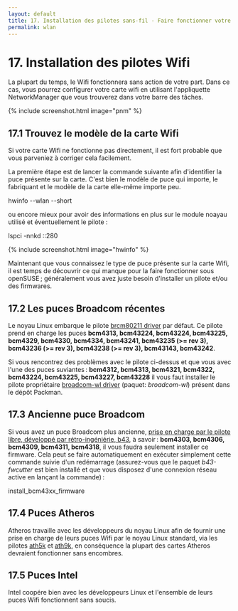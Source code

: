 ```yaml
---
layout: default
title: 17. Installation des pilotes sans-fil - Faire fonctionner votre matériel Wifi Broadcom, Ralink, etc.
permalink: wlan
---
```


# 17. Installation des pilotes Wifi

La plupart du temps, le Wifi fonctionnera sans action de votre part. Dans ce cas, vous pourrez configurer votre carte wifi en utilisant l'appliquette NetworkManager que vous trouverez dans votre barre des tâches.

{% include screenshot.html image="pnm" %}

## 17.1 Trouvez le modèle de la carte Wifi

Si votre carte Wifi ne fonctionne pas directement, il est fort probable que vous parveniez à corriger cela facilement.

La première étape est de lancer la commande suivante afin d'identifier la puce présente sur la carte. C'est bien le modèle de puce qui importe, le fabriquant et le modèle de la carte elle-même importe peu.

<div class="clroot">hwinfo --wlan --short</div><p></p>

ou encore mieux pour avoir des informations en plus sur le module noayau utilisé et éventuellement le pilote :

<div class="clroot">lspci -nnkd ::280</div><p></p>

{% include screenshot.html image="hwinfo" %}

Maintenant que vous connaissez le type de puce présente sur la carte Wifi, il est temps de découvrir ce qui manque pour la faire fonctionner sous openSUSE ; généralement vous avez juste besoin d'installer un pilote et/ou des firmwares.

## 17.2 Les puces Broadcom récentes

Le noyau Linux embarque le pilote [brcm80211 driver](http://linuxwireless.org/en/users/Drivers/brcm80211) par défaut. Ce pilote prend en charge les puces **bcm4313, bcm43224, bcm43224, bcm43225, bcm4329, bcm4330, bcm4334, bcm43241, bcm43235 (>= rev 3), bcm43236 (>= rev 3), bcm43238 (>= rev 3), bcm43143, bcm43242**.

Si vous rencontrez des problèmes avec le pilote ci-dessus et que vous avec l'une des puces suviantes : **bcm4312, bcm4313, bcm4321, bcm4322, bcm43224, bcm43225, bcm43227, bcm43228** il vous faut installer le pilote propriétaire [broadcom-wl driver](https://www.broadcom.com/support/802.11) (paquet: *broadcom-wl*) présent dans le dépôt Packman.

## 17.3 Ancienne puce Broadcom

Si vous avez un puce Broadcom plus ancienne, [prise en charge par le pilote libre, développé par rétro-ingéniérie, b43](http://linuxwireless.org/en/users/Drivers/b43#Supported_chip_types), à savoir : **bcm4303, bcm4306, bcm4309, bcm4311, bcm4318**, il vous faudra seulement installer ce firmware. Cela peut se faire automatiquement en exécuter simplement cette commande suivie d'un redémarrage (assurez-vous que le paquet *b43-fwcutter* est bien installé et que vous disposez d'une connexion réseau active en lançant la commande) :

<div class="clroot">install_bcm43xx_firmware</div>

## 17.4 Puces Atheros

Atheros travaille avec les développeurs du noyau Linux afin de fournir une prise en charge de leurs puces Wifi par le noyau Linux standard, via les pilotes [ath5k](http://linuxwireless.org/en/users/Drivers/ath5k#supported_chips) et [ath9k](http://linuxwireless.org/en/users/Drivers/ath9k#supported_chipsets), en conséquence la plupart des cartes Atheros devraient fonctionner sans encombres.

## 17.5 Puces Intel

Intel coopére bien avec les développeurs Linux et l'ensemble de leurs puces Wifi fonctionnent sans soucis.
